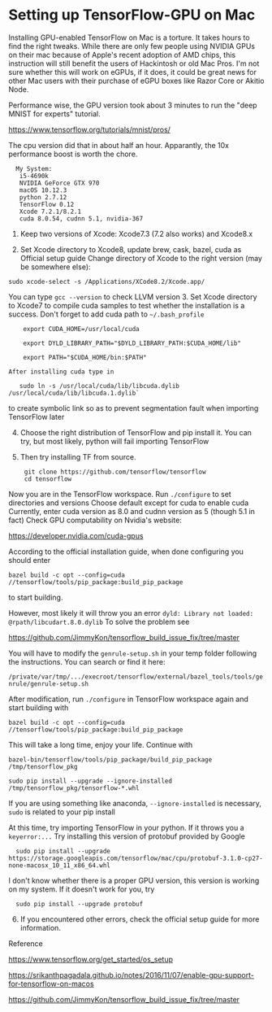 # Setting up TensorFlow-GPU on Mac

Installing GPU-enabled TensorFlow on Mac is a torture. It takes hours to find the right tweaks. While there are only few people using NVIDIA GPUs on their mac because of Apple's recent adoption of AMD chips, this instruction will still benefit the users of Hackintosh or old Mac Pros. I'm not sure whether this will work on eGPUs, if it does, it could be great news for other Mac users with their purchase of eGPU boxes like Razor Core or Akitio Node.

Performance wise, the GPU version took about 3 minutes to run the "deep MNIST for experts" tutorial. 

https://www.tensorflow.org/tutorials/mnist/pros/

The cpu version did that in about half an hour. Apparantly, the 10x performance boost is worth the chore. 

      My System:
       i5-4690k
       NVIDIA GeForce GTX 970
       macOS 10.12.3
       python 2.7.12
       TensorFlow 0.12
       Xcode 7.2.1/8.2.1
       cuda 8.0.54, cudnn 5.1, nvidia-367
  
1. Keep two versions of Xcode: Xcode7.3 (7.2 also works) and Xcode8.x

2. Set Xcode directory to Xcode8, update brew, cask, bazel, cuda as Official setup guide
  Change directory of Xcode to the right version (may be somewhere else):
  
  `sudo xcode-select -s /Applications/XCode8.2/Xcode.app/`
  
  You can type  `gcc --version` to check LLVM version
3. Set Xcode directory to Xcode7 to compile cuda samples to test whether the installation is a success. Don't forget to add cuda path to `~/.bash_profile`

        export CUDA_HOME=/usr/local/cuda
       
        export DYLD_LIBRARY_PATH="$DYLD_LIBRARY_PATH:$CUDA_HOME/lib"
       
        export PATH="$CUDA_HOME/bin:$PATH"

    After installing cuda type in
    
       sudo ln -s /usr/local/cuda/lib/libcuda.dylib /usr/local/cuda/lib/libcuda.1.dylib` 
to create symbolic link so as to prevent segmentation fault when importing TensorFlow later

4. Choose the right distribution of TensorFlow and pip install it. You can try, but most likely, python will fail importing TensorFlow

5. Then try installing TF from source.

        git clone https://github.com/tensorflow/tensorflow
        cd tensorflow
  Now you are in the TensorFlow workspace. Run `./configure` to set directories and versions
  Choose default except for cuda to enable cuda
  Currently, enter cuda version as 8.0 and cudnn version as 5 (though 5.1 in fact)
  Check GPU computability on Nvidia's website:
  
  https://developer.nvidia.com/cuda-gpus
  
  According to the official installation guide, when done configuring you should enter
  
  `bazel build -c opt --config=cuda //tensorflow/tools/pip_package:build_pip_package`
  
  to start building. 
  
  However, most likely it will throw you an error `dyld: Library not loaded: @rpath/libcudart.8.0.dylib`
  To solve the problem see
  
  https://github.com/JimmyKon/tensorflow_build_issue_fix/tree/master
  
  You will have to modify the `genrule-setup.sh` in your temp folder following the instructions.
  You can search or find it here:
  
  `/private/var/tmp/.../execroot/tensorflow/external/bazel_tools/tools/genrule/genrule-setup.sh`
  
  After modification, run `./configure` in TensorFlow workspace again and start building with
  
  `bazel build -c opt --config=cuda //tensorflow/tools/pip_package:build_pip_package`
  
  This will take a long time, enjoy your life. Continue with
  
  `bazel-bin/tensorflow/tools/pip_package/build_pip_package /tmp/tensorflow_pkg`
  
  `sudo pip install --upgrade --ignore-installed  /tmp/tensorflow_pkg/tensorflow-*.whl`
  
  If you are using something like anaconda, `--ignore-installed` is necessary, `sudo` is related to your pip install
 
  At this time, try importing TensorFlow in your python. If it throws you a `keyerror:...`
  Try installing this version of protobuf provided by Google
  
      sudo pip install --upgrade https://storage.googleapis.com/tensorflow/mac/cpu/protobuf-3.1.0-cp27-none-macosx_10_11_x86_64.whl 
      
  I don't know whether there is a proper GPU version, this version is working on my system. If it doesn't work for you, try
  
      sudo pip install --upgrade protobuf
        
6. If you encountered other errors, check the official setup guide for more information.



Reference

https://www.tensorflow.org/get_started/os_setup

https://srikanthpagadala.github.io/notes/2016/11/07/enable-gpu-support-for-tensorflow-on-macos

https://github.com/JimmyKon/tensorflow_build_issue_fix/tree/master
